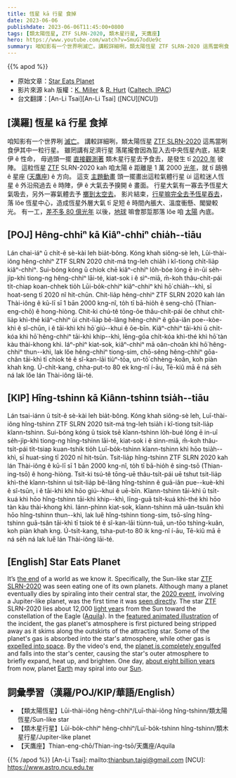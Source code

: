 ```yaml
---
title: 恆星 kā 行星 食掉
date: 2023-06-06
publishdate: 2023-06-06T11:45:00+0800
tags: [類太陽恆星, ZTF SLRN-2020, 類木星行星, 天鷹座]
hero: https://www.youtube.com/watch?v=SmuG7odUe9c
summary: 咱知影有一个世界咧滅亡。講較詳細咧，類太陽恆星 ZTF SLRN-2020 這馬當咧食伊其中一粒行星。
---
```


{{% apod %}}

- 原始文章：[Star Eats Planet](https://apod.nasa.gov/apod/ap230606.html)
- 影片來源 kah 版權：[K. Miller](https://www.ipac.caltech.edu/staff/keith-miller) & [R. Hurt](https://www.ipac.caltech.edu/science/staff/robert-hurt) ([Caltech, IPAC](https://www.ipac.caltech.edu/))
- 台文翻譯：[An-Li Tsai][An-Li Tsai] ([NCU][NCU])

## [漢羅] 恆星 kā 行星 食掉
咱知影有一个世界咧 [滅亡][the end]。
講較詳細咧，類太陽恆星 [ZTF SLRN-2020][ZTF SLRN-2020] 這馬當咧食伊其中一粒行星。
雖罔講有足濟行星 落尾攏會因為踅入去中央恆星內底，結束伊 ê 性命，
毋過頭一擺 [直接觀測著][seen directly] 類木星行星去予食去，是發生 tī [2020 年][2020 event] 彼陣。
這粒恆星 [ZTF][ZTF] SLRN-2020 kah 咱太陽 ê 距離是 1 萬 2000 [光年][light year]，就 tī 鴟鴞 ê 星座 ([天鷹座][Aquila]) ê 方向。
這支 [主題動畫][featured animated illustration] 頭一擺畫出這粒氣體行星 ùi 這粒迷人恆星 ê 外沿飛過去 ê 時陣，伊 ê 大氣去予搝開 ê 畫面。
行星大氣有一寡去予恆星大氣吸去，另外一寡氣體去予 [擲到太空去][expelled into space]。
影片結束，[行星嘛完全去予恆星吞去][planet is completely engulfed]，落 lŏe 恆星中心，造成恆星外層大氣 tī 足短 ê 時間內脹大、溫度衝懸、閣變較光。
有一工，[差不多 80 億光年][about eight billion years] 以後，[地球][Earth] 嘛會那踅那落 lŏe 咱 [太陽][Sun] 內底。

## [POJ] Hêng-chhiⁿ kā Kiâⁿ-chhiⁿ chia̍h--tiāu
Lán chai-iáⁿ ū chi̍t-ê sè-kài leh bia̍t-bông.
Kóng khah siông-sè leh, Lūi-thài-iông hêng-chhiⁿ ZTF SLRN 2020 chit-má tng-leh chia̍h i kî-tiong chi̍t-lia̍p kiâⁿ-chhiⁿ.
Sui-bóng kóng ū chiok chē kiâⁿ-chhiⁿ lo̍h-bóe lóng ē in-ūi se̍h-ji̍p-khì tiong-ng hêng-chhiⁿ lāi-té, kiat-sok i ê sìⁿ-miā,
m̄-koh thâu-chi̍t-pái ti̍t-chiap koan-chhek tio̍h Lūi-bo̍k-chhiⁿ kiâⁿ-chhiⁿ khì hō͘ chia̍h--khì, sī hoat-seng tī 2020 nî hit-chūn.
Chit-lia̍p hêng-chhiⁿ ZTF SLRN 2020 kah lán Thài-iông ê kū-lī sī 1 bān 2000 kng-nî, to̍h tī bā-hio̍h ê seng-chō (Thian-eng-chō) ê hong-hiòng.
Chit-ki chú-tê tōng-ōe thâu-chi̍t-pái ōe chhut chit-lia̍p khì-thé kiâⁿ-chhiⁿ ùi chit-lia̍p bê-lâng hêng-chhiⁿ ê gōa-iân poe--kòe-khì ê sî-chūn, i ê tāi-khì khì hō͘ giú--khui ê ōe-bīn.
Kiâⁿ-chhiⁿ tāi-khì ū chi̍t-kóa khì hō͘ hêng-chhiⁿ tāi-khì khip--khì, lēng-gōa chi̍t-kóa khì-thé khì hō͘ tàn kàu thài-khong khì.
Iáⁿ-phìⁿ kiat-sok, kiâⁿ-chhiⁿ mā oân-choân khì hō͘ hêng-chhiⁿ thun--khì, lak lőe  hêng-chhiⁿ tiong-sim, chō-sêng hêng-chhiⁿ gōa-chân tāi-khì tī chiok té ê sî-kan-lāi tiùⁿ-tōa, un-tō͘ chhèng-koân, koh piàn khah kng.
Ú-chi̍t-kang, chha-put-to 80 ek kng-nî í-āu, Tē-kiû mā ē ná se̍h ná lak lőe lán Thài-iông lāi-té.

## [KIP] Hîng-tshinn kā Kiânn-tshinn tsia̍h--tiāu
Lán tsai-iánn ū tsi̍t-ê sè-kài leh bia̍t-bông.
Kóng khah siông-sè leh, Luī-thài-iông hîng-tshinn ZTF SLRN 2020 tsit-má tng-leh tsia̍h i kî-tiong tsi̍t-lia̍p kîann-tshinn.
Sui-bóng kóng ū tsiok tsē kîann-tshinn lo̍h-bué lóng ē in-uī se̍h-ji̍p-khì tiong-ng hîng-tshinn lāi-té, kiat-sok i ê sìnn-miā,
m̄-koh thâu-tsi̍t-pái ti̍t-tsiap kuan-tshik tio̍h Luī-bo̍k-tshinn kîann-tshinn khì hōo tsia̍h--khì, sī huat-sing tī 2020 nî hit-tsūn.
Tsit-lia̍p hîng-tshinn ZTF SLRN 2020 kah lán Thài-iông ê kū-lī sī 1 bān 2000 kng-nî, to̍h tī bā-hio̍h ê sing-tsō (Thian-ing-tsō) ê hong-hiòng.
Tsit-ki tsú-tê tōng-uē thâu-tsi̍t-pái uē tshut tsit-lia̍p khì-thé kîann-tshinn uì tsit-lia̍p bê-lâng hîng-tshinn ê guā-iân pue--kuè-khì ê sî-tsūn, i ê tāi-khì khì hōo giú--khui ê uē-bīn.
Kîann-tshinn tāi-khì ū tsi̍t-kuá khì hōo hîng-tshinn tāi-khì khip--khì, līng-guā tsi̍t-kuá khì-thé khì hōo tàn kàu thài-khong khì.
Iánn-phìnn kiat-sok, kîann-tshinn mā uân-tsuân khì hōo hîng-tshinn thun--khì, lak lue̋  hîng-tshinn tiong-sim, tsō-sîng hîng-tshinn guā-tsân tāi-khì tī tsiok té ê sî-kan-lāi tiùnn-tuā, un-tōo tshìng-kuân, koh piàn khah kng.
Ú-tsi̍t-kang, tsha-put-to 80 ik kng-nî í-āu, Tē-kiû mā ē ná se̍h ná lak lue̋ lán Thài-iông lāi-té.

## [English] Star Eats Planet
It’s [the end][the end] of a world as we know it.
Specifically, the Sun-like star [ZTF SLRN-2020][ZTF SLRN-2020] was seen eating one of its own planets.
Although many a planet eventually dies by spiraling into their central star, the [2020 event][2020 event], involving a Jupiter-like planet, was the first time it was [seen directly][seen directly].
The star [ZTF][ZTF] SLRN-2020 lies about 12,000 [light year][light year]s from the Sun toward the constellation of the Eagle ([Aquila][Aquila]).
In the [featured animated illustration][featured animated illustration] of the incident, the gas planet's atmosphere is first pictured being stripped away as it skims along the outskirts of the attracting star.
Some of the planet's gas is absorbed into the star's atmosphere, while other gas is [expelled into space][expelled into space].
By the video's end, the [planet is completely engulfed][planet is completely engulfed] and falls into the star's center, causing the star's outer atmosphere to briefly expand, heat up, and brighten.
One day, [about eight billion years][about eight billion years] from now, planet [Earth][Earth] may spiral into our [Sun][Sun].

## 詞彙學習（漢羅/POJ/KIP/華語/English）
- 【類太陽恆星】Lūi-thài-iông hêng-chhiⁿ/Luī-thài-iông hîng-tshinn/類太陽恆星/Sun-like star
- 【類木星行星】Lūi-bo̍k-chhiⁿ hêng-chhiⁿ/Luī-bo̍k-tshinn hîng-tshinn/類木星行星/Jupiter-like planet
- 【天鷹座】Thian-eng-chō/Thian-ing-tsō/天鷹座/Aquila

{{% /apod %}}
[An-Li Tsai]: mailto:thianbun.taigi@gmail.com
[NCU]: https://www.astro.ncu.edu.tw

[copyright]: https://apod.nasa.gov/apod/fap/lib/about_apod.html#srapply
[License]: https://creativecommons.org/licenses/by/2.0/

[the end]:https://youtu.be/8OyBtMPqpNY?t=48
[ZTF SLRN-2020]:https://www.caltech.edu/about/news/star-eats-planet-brightens-dramatically
[2020 event]:https://www.nature.com/articles/s41586-023-05842-x
[seen directly]:https://www.nasa.gov/feature/jpl/caught-in-the-act-astronomers-detect-a-star-devouring-a-planet
[ZTF]:https://en.wikipedia.org/wiki/Zwicky_Transient_Facility
[light year]:https://spaceplace.nasa.gov/light-year/en/
[Aquila]:https://en.wikipedia.org/wiki/Aquila_(constellation)
[featured animated illustration]:https://caltech.app.box.com/v/ZTF-NEOWISE-STAR-PLANET
[expelled into space]:https://apod.nasa.gov/apod/ap210427.html
[planet is completely engulfed]:https://live.staticflickr.com/5613/15634745431_af629b9374.jpg
[about eight billion years]:https://ui.adsabs.harvard.edu/abs/2008MNRAS.386..155S/abstract
[Earth]:https://apod.nasa.gov/apod/ap220206.html
[Sun]:https://solarsystem.nasa.gov/solar-system/sun/overview/
